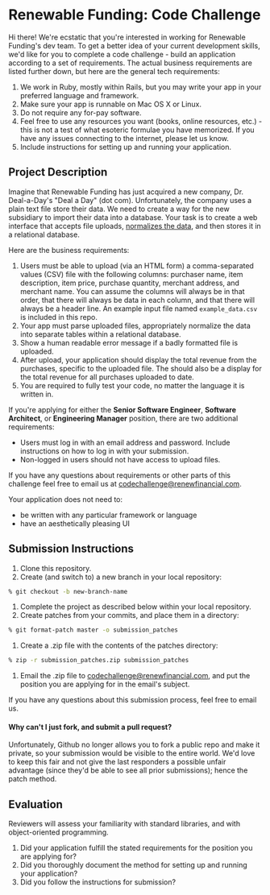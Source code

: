 Renewable Funding: Code Challenge
=================================

Hi there!  We're ecstatic that you're interested in working for Renewable Funding's dev team.  To get a better idea of your current development skills, we'd like for you to complete a code challenge - build an application according to a set of requirements.  The actual business requirements are listed further down, but here are the general tech requirements:

1. We work in Ruby, mostly within Rails, but you may write your app in your preferred language and framework.
1. Make sure your app is runnable on Mac OS X or Linux.
1. Do not require any for-pay software.
1. Feel free to use any resources you want (books, online resources, etc.) - this is not a test of what esoteric formulae you have memorized. If you have any issues connecting to the internet, please let us know.
1. Include instructions for setting up and running your application.

## Project Description

Imagine that Renewable Funding has just acquired a new company, Dr. Deal-a-Day's "Deal a Day" (dot com).  Unfortunately, the company uses a plain text file store their data.  We need to create a way for the new subsidiary to import their data into a database.  Your task is to create a web interface that accepts file uploads, [normalizes the data](https://en.wikipedia.org/wiki/Database_normalization), and then stores it in a relational database.

Here are the business requirements:

1. Users must be able to upload (via an HTML form) a comma-separated values (CSV) file with the following columns: purchaser name, item description, item price, purchase quantity, merchant address, and merchant name.  You can assume the columns will always be in that order, that there will always be data in each column, and that there will always be a header line.  An example input file named `example_data.csv` is included in this repo.
1. Your app must parse uploaded files, appropriately normalize the data into separate tables within a relational database.
1. Show a human readable error message if a badly formatted file is uploaded.
1. After upload, your application should display the total revenue from the purchases, specific to the uploaded file.  The should also be a display for the total revenue for all purchases uploaded to date.
1. You are required to fully test your code, no matter the language it is written in.

If you're applying for either the **Senior Software Engineer**, **Software Architect**, or **Engineering Manager** position, there are two additional requirements:
* Users must log in with an email address and password.  Include instructions on how to log in with your submission.
* Non-logged in users should not have access to upload files.

If you have any questions about requirements or other parts of this challenge feel free to email us at [codechallenge@renewfinancial.com](codechallenge@renewfinancial.com).

Your application does not need to:

* be written with any particular framework or language
* have an aesthetically pleasing UI

## Submission Instructions

1. Clone this repository.
1. Create (and switch to) a new branch in your local repository:

  ```bash
  % git checkout -b new-branch-name
  ```

1. Complete the project as described below within your local repository.
1. Create patches from your commits, and place them in a directory:

  ```bash
  % git format-patch master -o submission_patches
  ```

1. Create a .zip file with the contents of the patches directory:

  ```bash
  % zip -r submission_patches.zip submission_patches
  ```

1. Email the .zip file to [codechallenge@renewfinancial.com](codechallenge@renewfinancial.com), and put the position you are applying for in the email's subject.

If you have any questions about this submission process, feel free to email us.

#### Why can't I just fork, and submit a pull request?

Unfortunately, Github no longer allows you to fork a public repo and make it private, so your submission would be visible to the entire world.  We'd love to keep this fair and not give the last responders a possible unfair advantage (since they'd be able to see all prior submissions); hence the patch method.

## Evaluation

Reviewers will assess your familiarity with standard libraries, and with object-oriented programming.

1. Did your application fulfill the stated requirements for the position you are applying for?
1. Did you thoroughly document the method for setting up and running your application?
1. Did you follow the instructions for submission?
